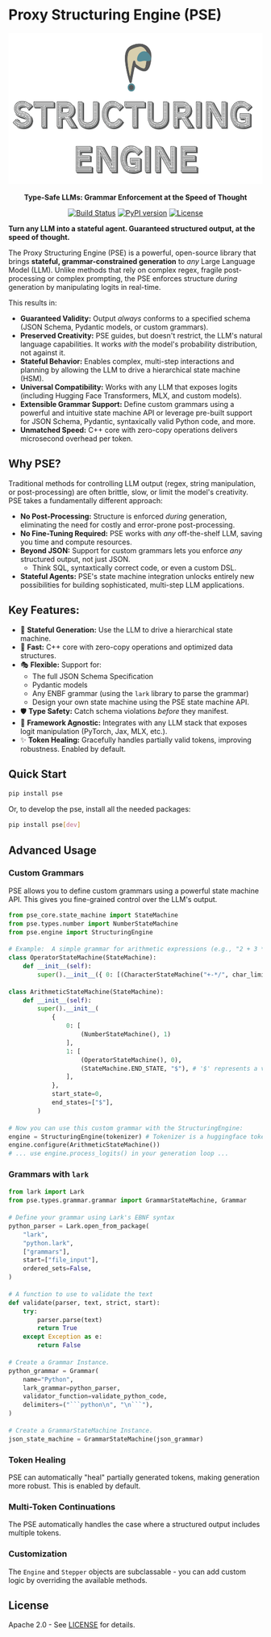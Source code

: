 # Proxy Structuring Engine (PSE)
<p align="center">
  <img src="logo.png" alt="" height="300"/>
</p>

<p align="center">
  <strong>Type-Safe LLMs: Grammar Enforcement at the Speed of Thought</strong>
</p>

<p align="center">
  <a href="https://github.com/TheProxyCompany/proxy-structuring-engine/actions/workflows/python-app.yml"><img src="https://github.com/TheProxyCompany/proxy-structuring-engine/actions/workflows/python-app.yml/badge.svg" alt="Build Status"></a>
   <a href="https://pypi.org/project/pse/"><img src="https://badge.fury.io/py/pse.svg" alt="PyPI version"></a>
  <a href="https://github.com/TheProxyCompany/proxy-structuring-engine/blob/main/LICENSE"><img src="https://img.shields.io/badge/license-Apache%202.0-blue.svg" alt="License"></a>
</p>

**Turn any LLM into a stateful agent.  Guaranteed structured output, at the speed of thought.**

The Proxy Structuring Engine (PSE) is a powerful, open-source library that brings **stateful, grammar-constrained generation** to *any* Large Language Model (LLM).
Unlike methods that rely on complex regex, fragile post-processing or complex prompting, the PSE enforces structure *during* generation by manipulating logits in real-time.

This results in:
*   **Guaranteed Validity:** Output *always* conforms to a specified schema (JSON Schema, Pydantic models, or custom grammars).
*   **Preserved Creativity:**  PSE guides, but doesn't restrict, the LLM's natural language capabilities.  It works *with* the model's probability distribution, not against it.
*   **Stateful Behavior:**  Enables complex, multi-step interactions and planning by allowing the LLM to drive a hierarchical state machine (HSM).
*   **Universal Compatibility:**  Works with any LLM that exposes logits (including Hugging Face Transformers, MLX, and custom models).
*   **Extensible Grammar Support:**  Define custom grammars using a powerful and intuitive state machine API or leverage pre-built support for JSON Schema, Pydantic, syntaxically valid Python code, and more.
*   **Unmatched Speed:**  C++ core with zero-copy operations delivers microsecond overhead per token.

## Why PSE?

Traditional methods for controlling LLM output (regex, string manipulation, or post-processing) are often brittle, slow, or limit the model's creativity.
PSE takes a fundamentally different approach:
*   **No Post-Processing:**  Structure is enforced *during* generation, eliminating the need for costly and error-prone post-processing.
*   **No Fine-Tuning Required:**  PSE works with *any* off-the-shelf LLM, saving you time and compute resources.
*   **Beyond JSON:**  Support for custom grammars lets you enforce *any* structured output, not just JSON.
    *   Think SQL, syntaxtically correct code, or even a custom DSL.
*   **Stateful Agents:**  PSE's state machine integration unlocks entirely new possibilities for building sophisticated, multi-step LLM applications.

## Key Features:

*   🧠 **Stateful Generation:**  Use the LLM to drive a hierarchical state machine.
*   🚀 **Fast:**  C++ core with zero-copy operations and optimized data structures.
*   🎭 **Flexible:**  Support for:
    *   The full JSON Schema Specification
    *   Pydantic models
    *   Any ENBF grammar (using the `lark` library to parse the grammar)
    *   Design your own state machine using the PSE state machine API.
*   🛡️ **Type Safety:**  Catch schema violations *before* they manifest.
*   🔌 **Framework Agnostic:** Integrates with any LLM stack that exposes logit manipulation (PyTorch, Jax, MLX, etc.).
*   ✨ **Token Healing:**  Gracefully handles partially valid tokens, improving robustness. Enabled by default.

## Quick Start
```bash
pip install pse
```
Or, to develop the pse, install all the needed packages:
```bash
pip install pse[dev]
```

## Advanced Usage

### Custom Grammars

PSE allows you to define custom grammars using a powerful state machine API.  This gives you fine-grained control over the LLM's output.

```python
from pse_core.state_machine import StateMachine
from pse.types.number import NumberStateMachine
from pse.engine import StructuringEngine

# Example:  A simple grammar for arithmetic expressions (e.g., "2 + 3 * 4")
class OperatorStateMachine(StateMachine):
    def __init__(self):
        super().__init__({ 0: [(CharacterStateMachine("+-*/", char_limit=1), "$")] })

class ArithmeticStateMachine(StateMachine):
    def __init__(self):
        super().__init__(
            {
                0: [
                    (NumberStateMachine(), 1)
                ],
                1: [
                    (OperatorStateMachine(), 0),
                    (StateMachine.END_STATE, "$"), # '$' represents a valid end state
                ],
            },
            start_state=0,
            end_states=["$"],
        )

# Now you can use this custom grammar with the StructuringEngine:
engine = StructuringEngine(tokenizer) # Tokenizer is a huggingface tokenizer
engine.configure(ArithmeticStateMachine())
# ... use engine.process_logits() in your generation loop ...
```

### Grammars with `lark`
```python
from lark import Lark
from pse.types.grammar.grammar import GrammarStateMachine, Grammar

# Define your grammar using Lark's EBNF syntax
python_parser = Lark.open_from_package(
    "lark",
    "python.lark",
    ["grammars"],
    start=["file_input"],
    ordered_sets=False,
)

# A function to use to validate the text
def validate(parser, text, strict, start):
    try:
        parser.parse(text)
        return True
    except Exception as e:
        return False

# Create a Grammar Instance.
python_grammar = Grammar(
    name="Python",
    lark_grammar=python_parser,
    validator_function=validate_python_code,
    delimiters=("```python\n", "\n```"),
)

# Create a GrammarStateMachine Instance.
json_state_machine = GrammarStateMachine(json_grammar)
```

### Token Healing

PSE can automatically "heal" partially generated tokens, making generation more robust.  This is enabled by default.


### Multi-Token Continuations
The PSE automatically handles the case where a structured output includes multiple tokens.

### Customization
The `Engine` and `Stepper` objects are subclassable - you can add custom logic by overriding the available methods.

## License

Apache 2.0 - See [LICENSE](LICENSE) for details.
